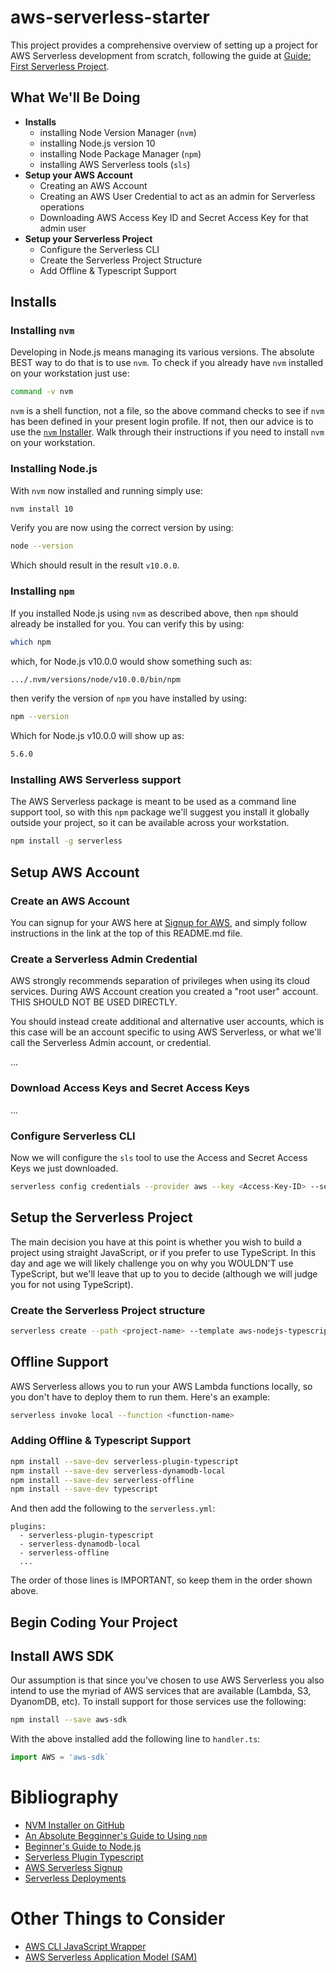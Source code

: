 # aws-serverless-starter
This project provides a comprehensive overview of setting up a project for AWS Serverless development from scratch, following the guide at [Guide: First Serverless Project](https://medium.com/serverlessguru/guide-first-serverless-project-630b91366505).

## What We'll Be Doing
* __Installs__
  * installing Node Version Manager (`nvm`)
  * installing Node.js version 10
  * installing Node Package Manager (`npm`)
  * installing AWS Serverless tools (`sls`)
* __Setup your AWS Account__
  * Creating an AWS Account
  * Creating an AWS User Credential to act as an admin for Serverless operations
  * Downloading AWS Access Key ID and Secret Access Key for that admin user
* __Setup your Serverless Project__
  * Configure the Serverless CLI
  * Create the Serverless Project Structure
  * Add Offline & Typescript Support

## Installs

### Installing `nvm`
Developing in Node.js means managing its various versions. The absolute BEST way to do that is to use `nvm`. To check if you already have `nvm` installed on your workstation just use:

```bash
command -v nvm
```

`nvm` is a shell function, not a file, so the above command checks to see if `nvm` has been defined in your present login profile. If not, then our advice is to use the [`nvm` Installer](https://github.com/nvm-sh/nvm). Walk through their instructions if you need to install `nvm` on your workstation.

### Installing Node.js
With `nvm` now installed and running simply use:
```bash
nvm install 10
```

Verify you are now using the correct version by using:
```bash
node --version
```

Which should result in the result `v10.0.0`.

### Installing `npm`
If you installed Node.js using `nvm` as described above, then `npm` should already be installed for you. You can verify this by using:
```bash
which npm
```

which, for Node.js v10.0.0 would show something such as:
```bash
.../.nvm/versions/node/v10.0.0/bin/npm
```

then verify the version of `npm` you have installed by using:
```bash
npm --version
```

Which for Node.js v10.0.0 will show up as:
```bash
5.6.0
```

### Installing AWS Serverless support
The AWS Serverless package is meant to be used as a command line support tool, so with this `npm` package we'll suggest you install it globally outside your project, so it can be available across your workstation.
```bash
npm install -g serverless
```

## Setup AWS Account

### Create an AWS Account
You can signup for your AWS here at [Signup for AWS](https://portal.aws.amazon.com/billing/signup), and simply follow instructions in the link at the top of this README.md file.

### Create a Serverless Admin Credential
AWS strongly recommends separation of privileges when using its cloud services. During AWS Account creation you created a "root user" account. THIS SHOULD NOT BE USED DIRECTLY.

You should instead create additional and alternative user accounts, which is this case will be an account specific to using AWS Serverless, or what we'll call the Serverless Admin account, or credential.

...

### Download Access Keys and Secret Access Keys
...

### Configure Serverless CLI
Now we will configure the `sls` tool to use the Access and Secret Access Keys we just downloaded.
```bash
serverless config credentials --provider aws --key <Access-Key-ID> --secret <Secret-Access-Key>
```

## Setup the Serverless Project
The main decision you have at this point is whether you wish to build a project using straight JavaScript, or if you prefer to use TypeScript. In this day and age we will likely challenge you on why you WOULDN'T use TypeScript, but we'll leave that up to you to decide (although we will judge you for not using TypeScript).

### Create the Serverless Project structure
```bash
serverless create --path <project-name> --template aws-nodejs-typescript
```

## Offline Support
AWS Serverless allows you to run your AWS Lambda functions locally, so you don't have to deploy them to run them. Here's an example:
```bash
serverless invoke local --function <function-name>
```

### Adding Offline & Typescript Support
```bash
npm install --save-dev serverless-plugin-typescript
npm install --save-dev serverless-dynamodb-local
npm install --save-dev serverless-offline
npm install --save-dev typescript
```

And then add the following to the `serverless.yml`:
```
plugins:
  - serverless-plugin-typescript
  - serverless-dynamodb-local
  - serverless-offline
  ...
```

The order of those lines is IMPORTANT, so keep them in the order shown above.

## Begin Coding Your Project

## Install AWS SDK
Our assumption is that since you've chosen to use AWS Serverless you also intend to use the myriad of AWS services that are available (Lambda, S3, DyanomDB, etc). To install support for those services use the following:
```bash
npm install --save aws-sdk
```

With the above installed add the following line to `handler.ts`:
```javascript
import AWS = 'aws-sdk`
```

# Bibliography
* [NVM Installer on GitHub](https://github.com/nvm-sh/nvm)
* [An Absolute Begginner's Guide to Using `npm`](https://nodesource.com/blog/an-absolute-beginners-guide-to-using-npm/)
* [Beginner's Guide to Node.js](https://www.codementor.io/@mercurial/how-to-install-node-js-on-macos-sierra-mphz41ekk)
* [Serverless Plugin Typescript](https://www.serverless.com/plugins/serverless-plugin-typescript/)
* [AWS Serverless Signup](https://www.serverless.com/framework/docs/providers/aws/guide/credentials/)
* [Serverless Deployments](https://www.serverless.com/framework/docs/providers/aws/cli-reference/deploy/)

# Other Things to Consider
* [AWS CLI JavaScript Wrapper](https://www.npmjs.com/package/aws-cli-js)
* [AWS Serverless Application Model (SAM)](https://aws.amazon.com/blogs/compute/a-simpler-deployment-experience-with-aws-sam-cli/)
